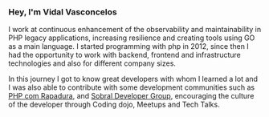 ### Hey, I'm Vidal Vasconcelos

I work at continuous enhancement of the observability and maintainability in PHP legacy applications, increasing resilience and creating tools using 
GO as a main language. I started programming with php in 2012, since then I had the opportunity to work with backend, frontend and infrastructure technologies and also for different 
company sizes.

In this journey I got to know great developers with whom I learned a lot and I was also able to contribute with some development communities such as [PHP com 
Rapadura](https://github.com/PHPcomRapadura), and [Sobral Developer Group](https://github.com/sobral-developers-group), encouraging the culture of the developer through Coding dojo, Meetups and Tech Talks.  


